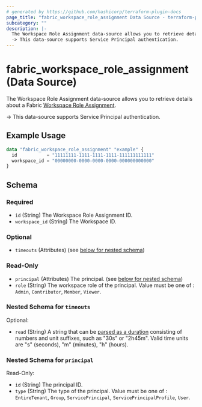 ```yaml
---
# generated by https://github.com/hashicorp/terraform-plugin-docs
page_title: "fabric_workspace_role_assignment Data Source - terraform-provider-fabric"
subcategory: ""
description: |-
  The Workspace Role Assignment data-source allows you to retrieve details about a Fabric Workspace Role Assignment https://learn.microsoft.com/fabric/fundamentals/roles-workspaces.
  -> This data-source supports Service Principal authentication.
---
```


# fabric_workspace_role_assignment (Data Source)

The Workspace Role Assignment data-source allows you to retrieve details about a Fabric [Workspace Role Assignment](https://learn.microsoft.com/fabric/fundamentals/roles-workspaces).

-> This data-source supports Service Principal authentication.

## Example Usage

```terraform
data "fabric_workspace_role_assignment" "example" {
  id           = "11111111-1111-1111-1111-111111111111"
  workspace_id = "00000000-0000-0000-0000-000000000000"
}
```

<!-- schema generated by tfplugindocs -->
## Schema

### Required

- `id` (String) The Workspace Role Assignment ID.
- `workspace_id` (String) The Workspace ID.

### Optional

- `timeouts` (Attributes) (see [below for nested schema](#nestedatt--timeouts))

### Read-Only

- `principal` (Attributes) The principal. (see [below for nested schema](#nestedatt--principal))
- `role` (String) The workspace role of the principal. Value must be one of : `Admin`, `Contributor`, `Member`, `Viewer`.

<a id="nestedatt--timeouts"></a>

### Nested Schema for `timeouts`

Optional:

- `read` (String) A string that can be [parsed as a duration](https://pkg.go.dev/time#ParseDuration) consisting of numbers and unit suffixes, such as "30s" or "2h45m". Valid time units are "s" (seconds), "m" (minutes), "h" (hours).

<a id="nestedatt--principal"></a>

### Nested Schema for `principal`

Read-Only:

- `id` (String) The principal ID.
- `type` (String) The type of the principal. Value must be one of : `EntireTenant`, `Group`, `ServicePrincipal`, `ServicePrincipalProfile`, `User`.

